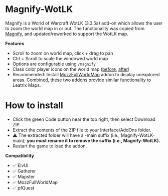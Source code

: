 # Magnify-WotLK

Magnify is a World of Warcraft WotLK (3.3.5a) add-on which allows the user to zoom the world map in or out. The functionality was copied from [Magnify](https://github.com/luskanek/Magnify), and updated/reworked to support the WotLK map.

**Features**

- Scroll to zoom on world map, click + drag to pan
- Ctrl + Scroll to scale the windowed world map
- Options are configurable using `/magnify`
- Class color player icons on the world map ([before](https://github.com/user-attachments/assets/ee8e0f9b-d80d-4e8b-9e8c-0d518b4a7052), [after](https://github.com/user-attachments/assets/cb266429-6c9f-4f1a-a1b8-a7cb593ba252))
- Recommended: Install [MozzFullWorldMap](https://www.curseforge.com/wow/addons/mozz-full-world-map-fans-update/files/430783) addon to display unexplored areas. Combined, these two addons provide similar functionality to Leatrix Maps.

# How to install
 * Click the green Code button near the top right, then select Download ZIP.
 * Extract the contents of the ZIP file to your Interface/AddOns folder.
 * :warning: The extracted folder will have a -main suffix (i.e., Magnify-WotLK-main); **you must rename it to remove the suffix (i.e., Magnify-WotLK).**
 * Restart the game to load the addon.

**Compatibility**

- :white_check_mark: ElvUI
- :white_check_mark: Gatherer
- :white_check_mark: Mapster
- :white_check_mark: MozzFullWorldMap
- :white_check_mark: pfQuest
